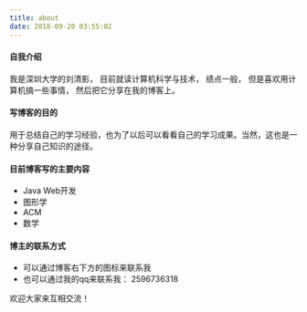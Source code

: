 ```yaml
---
title: about
date: 2018-09-20 03:55:02
---
```


#### 自我介绍
我是深圳大学的刘清影， 目前就读计算机科学与技术， 绩点一般， 但是喜欢用计算机搞一些事情， 然后把它分享在我的博客上。

#### 写博客的目的
用于总结自己的学习经验，也为了以后可以看看自己的学习成果。当然，这也是一种分享自己知识的途径。

#### 目前博客写的主要内容
- Java Web开发
- 图形学
- ACM
- 数学

#### 博主的联系方式
- 可以通过博客右下方的图标来联系我
- 也可以通过我的qq来联系我： 2596736318

欢迎大家来互相交流！